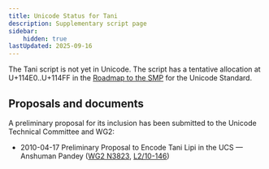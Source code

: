 ```yaml
---
title: Unicode Status for Tani
description: Supplementary script page
sidebar:
    hidden: true
lastUpdated: 2025-09-16
---
```


The Tani script is not yet in Unicode. The script has a tentative allocation at U+114E0..U+114FF in the [Roadmap to the SMP](http://www.unicode.org/roadmaps/smp/) for the Unicode Standard.

## Proposals and documents

A preliminary proposal for its inclusion has been submitted to the Unicode Technical Committee and WG2:
- 2010-04-17 Preliminary Proposal to Encode Tani Lipi in the UCS — Anshuman Pandey ([WG2 N3823](https://www.unicode.org/wg2/docs/n3823.pdf), [L2/10-146](http://www.unicode.org/cgi-bin/GetMatchingDocs.pl?L2/10-146))
